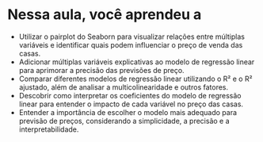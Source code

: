 # Nessa aula, você aprendeu a

- Utilizar o pairplot do Seaborn para visualizar relações entre múltiplas variáveis e identificar quais podem influenciar o preço de venda das casas.
- Adicionar múltiplas variáveis explicativas ao modelo de regressão linear para aprimorar a precisão das previsões de preço.
- Comparar diferentes modelos de regressão linear utilizando o R² e o R² ajustado, além de analisar a multicolinearidade e outros fatores.
- Descobrir como interpretar os coeficientes do modelo de regressão linear para entender o impacto de cada variável no preço das casas.
- Entender a importância de escolher o modelo mais adequado para previsão de preços, considerando a simplicidade, a precisão e a interpretabilidade.
